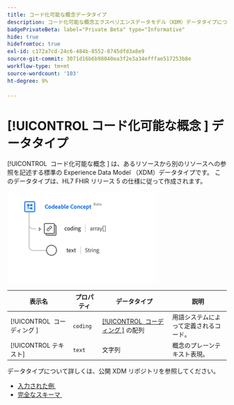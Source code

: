 ```yaml
---
title: コード化可能な概念データタイプ
description: コード化可能な概念エクスペリエンスデータモデル（XDM）データタイプについて説明します。
badgePrivateBeta: label="Private Beta" type="Informative"
hide: true
hidefromtoc: true
exl-id: c172a7cd-24c6-484b-8552-8745dfd3a8e9
source-git-commit: 3071d16b6b98040ea3f2e3a34efffae517253b8e
workflow-type: tm+mt
source-wordcount: '103'
ht-degree: 9%

---
```


# [!UICONTROL &#x200B; コード化可能な概念 &#x200B;] データタイプ

[!UICONTROL &#x200B; コード化可能な概念 &#x200B;] は、あるリソースから別のリソースへの参照を記述する標準の Experience Data Model （XDM）データタイプです。 このデータタイプは、HL7 FHIR リリース 5 の仕様に従って作成されます。

![&#x200B; コード化可能な概念データタイプ構造 &#x200B;](../../../images/healthcare/data-types/codeable-concept.png)

| 表示名 | プロパティ | データタイプ | 説明 |
| --- | --- | --- | --- |
| [!UICONTROL &#x200B; コーディング &#x200B;] | `coding` | [[!UICONTROL &#x200B; コーディング &#x200B;]](../data-types/coding.md) の配列 | 用語システムによって定義されるコード。 |
| [!UICONTROL テキスト] | `text` | 文字列 | 概念のプレーンテキスト表現。 |

データタイプについて詳しくは、公開 XDM リポジトリを参照してください。

* [&#x200B; 入力された例 &#x200B;](https://github.com/adobe/xdm/blob/master/extensions/industry/healthcare/fhir/datatypes/codeablereference.example.1.json)
* [&#x200B; 完全なスキーマ &#x200B;](https://github.com/adobe/xdm/blob/master/extensions/industry/healthcare/fhir/datatypes/codeableconcept.schema.json)
